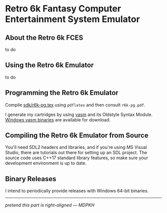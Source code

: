 # Retro 6k Fantasy Computer Entertainment System Emulator

## About the Retro 6k FCES

to do

## Using the Retro 6k Emulator

to do

## Programming the Retro 6k Emulator

Compile [sdk/r6k-pg.tex](sdk/r6k-pg.tex) using `pdflatex` and then consult `r6k-pg.pdf`.

I generate my cartridges by using [vasm](http://sun.hasenbraten.de/vasm/index.php?view=main) and its Oldstyle Syntax Module. [Windows vasm binaries](https://www.chibiakumas.com/z80/vasm.php) are available for download.

## Compiling the Retro 6k Emulator from Source

You'll need SDL2 headers and libraries, and if you're using MS Visual Studio, there are tutorials out there for setting up an SDL project. The source code uses C++17 standard library features, so make sure your development environment is up to date.

## Binary Releases

I intend to periodically provide releases with Windows 64-bit binaries. 

---

*pretend this part is right-aligned — MDPKH*
